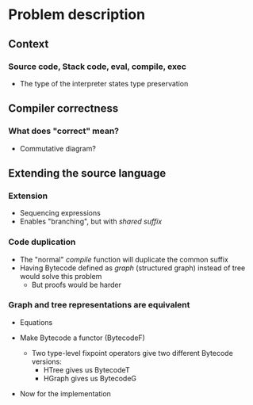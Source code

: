 Problem description
===================

Context
-------

### Source code, Stack code, eval, compile, exec

  * The type of the interpreter states type preservation


Compiler correctness
--------------------

### What does "correct" mean?

  * Commutative diagram?


Extending the source language
-----------------------------

### Extension

  * Sequencing expressions
  * Enables "branching", but with _shared suffix_


### Code duplication

  * The "normal" _compile_ function will duplicate the common suffix
  * Having Bytecode defined as _graph_ (structured graph) instead of tree
    would solve this problem
      + But proofs would be harder


### Graph and tree representations are equivalent

  * Equations
  * Make Bytecode a functor (BytecodeF)
      + Two type-level fixpoint operators give two different Bytecode versions:
          - HTree gives us BytecodeT
          - HGraph gives us BytecodeG

  * Now for the implementation

